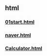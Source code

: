 ## html
### [01start.html](../java/jsp/jsp079/src/main/webapp/01start.html)
### [naver.html](../java/jsp/jsp079/src/main/webapp/naver.html)
### [Calculator.html](../java/jsp/jsp079/src/main/webapp/Calculator.html)